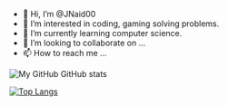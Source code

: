 - 👋 Hi, I’m @JNaid00
- 👀 I’m interested in coding, gaming solving problems.
- 🌱 I’m currently learning computer science.
- 💞️ I’m looking to collaborate on ...
- 📫 How to reach me ...

![My GitHub GitHub stats](https://github-readme-stats.vercel.app/api?username=jnaid00&show_icons=true)


[![Top Langs](https://github-readme-stats.vercel.app/api/top-langs/?username=jnaid00&layout=compact)](https://github.com/jnaid00/)

<!---
JNaid00/JNaid00 is a ✨ special ✨ repository because its `README.md` (this file) appears on your GitHub profile.
You can click the Preview link to take a look at your changes.
--->
